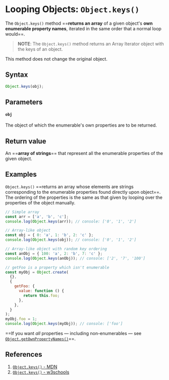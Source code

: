 # Looping Objects: `Object.keys()`

The `Object.keys()` method ==**returns an array** of a given object's **own enumerable property names**, iterated in the same order that a normal loop would==.

> **NOTE**: The `Object.keys()` method returns an Array Iterator object with the keys of an object.

This method does not change the original object.

## Syntax

```js
Object.keys(obj);
```

## Parameters

#### `obj`

The object of which the enumerable's own properties are to be returned.

## Return value

An ==**array of strings**== that represent all the enumerable properties of the given object.

## Examples

`Object.keys()` ==returns an array whose elements are strings corresponding to the enumerable properties found directly upon object==. The ordering of the properties is the same as that given by looping over the properties of the object manually.

```js
// Simple array
const arr = ['a', 'b', 'c'];
console.log(Object.keys(arr)); // console: ['0', '1', '2']

// Array-like object
const obj = { 0: 'a', 1: 'b', 2: 'c' };
console.log(Object.keys(obj)); // console: ['0', '1', '2']

// Array-like object with random key ordering
const anObj = { 100: 'a', 2: 'b', 7: 'c' };
console.log(Object.keys(anObj)); // console: ['2', '7', '100']

// getFoo is a property which isn't enumerable
const myObj = Object.create(
  {},
  {
    getFoo: {
      value: function () {
        return this.foo;
      },
    },
  }
);
myObj.foo = 1;
console.log(Object.keys(myObj)); // console: ['foo']
```

==If you want *all* properties — including non-enumerables — see [`Object.getOwnPropertyNames()`](https://developer.mozilla.org/en-US/docs/Web/JavaScript/Reference/Global_Objects/Object/getOwnPropertyNames)==.

## References

1. [`Object.keys()` - MDN](https://developer.mozilla.org/en-US/docs/Web/JavaScript/Reference/Global_Objects/Object/keys)
1. [`Object.keys()` - w3schools](https://www.w3schools.com/jsref/jsref_object_keys.asp)
